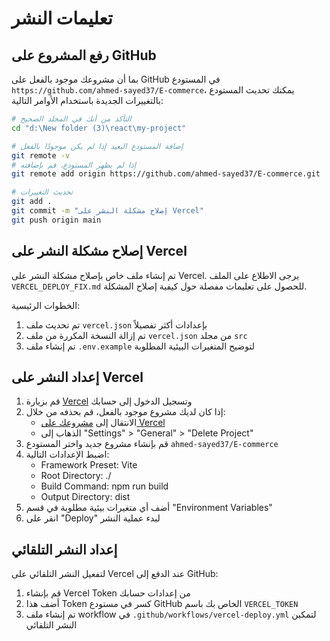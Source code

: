# تعليمات النشر

## رفع المشروع على GitHub

بما أن مشروعك موجود بالفعل على GitHub في المستودع `https://github.com/ahmed-sayed37/E-commerce`، يمكنك تحديث المستودع بالتغييرات الجديدة باستخدام الأوامر التالية:

```bash
# التأكد من أنك في المجلد الصحيح
cd "d:\New folder (3)\react\my-project"

# إضافة المستودع البعيد إذا لم يكن موجودًا بالفعل
git remote -v
# إذا لم يظهر المستودع، قم بإضافته
git remote add origin https://github.com/ahmed-sayed37/E-commerce.git

# تحديث التغييرات
git add .
git commit -m "إصلاح مشكلة النشر على Vercel"
git push origin main
```

## إصلاح مشكلة النشر على Vercel

تم إنشاء ملف خاص بإصلاح مشكلة النشر على Vercel. يرجى الاطلاع على الملف `VERCEL_DEPLOY_FIX.md` للحصول على تعليمات مفصلة حول كيفية إصلاح المشكلة.

الخطوات الرئيسية:

1. تم تحديث ملف `vercel.json` بإعدادات أكثر تفصيلاً
2. تم إزالة النسخة المكررة من ملف `vercel.json` من مجلد `src`
3. تم إنشاء ملف `.env.example` لتوضيح المتغيرات البيئية المطلوبة

## إعداد النشر على Vercel

1. قم بزيارة [Vercel](https://vercel.com/) وتسجيل الدخول إلى حسابك
2. إذا كان لديك مشروع موجود بالفعل، قم بحذفه من خلال:
   - الانتقال إلى [مشروعك على Vercel](https://vercel.com/ahmed-sayed37s-projects/e-commerce/)
   - الذهاب إلى "Settings" > "General" > "Delete Project"
3. قم بإنشاء مشروع جديد واختر المستودع `ahmed-sayed37/E-commerce`
4. اضبط الإعدادات التالية:
   - Framework Preset: Vite
   - Root Directory: ./
   - Build Command: npm run build
   - Output Directory: dist
5. أضف أي متغيرات بيئية مطلوبة في قسم "Environment Variables"
6. انقر على "Deploy" لبدء عملية النشر

## إعداد النشر التلقائي

لتفعيل النشر التلقائي على Vercel عند الدفع إلى GitHub:

1. قم بإنشاء Vercel Token من إعدادات حسابك
2. أضف هذا Token كسر في مستودع GitHub الخاص بك باسم `VERCEL_TOKEN`
3. تم إنشاء ملف workflow في `.github/workflows/vercel-deploy.yml` لتمكين النشر التلقائي